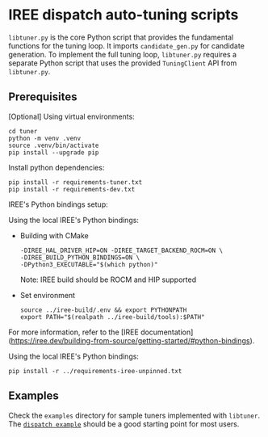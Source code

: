 # IREE dispatch auto-tuning scripts
`libtuner.py` is the core Python script that provides the fundamental functions
for the tuning loop. It imports `candidate_gen.py` for candidate generation. To
implement the full tuning loop, `libtuner.py` requires a separate Python script
that uses the provided `TuningClient` API from `libtuner.py`.

## Prerequisites
[Optional] Using virtual environments:
```shell
cd tuner
python -m venv .venv
source .venv/bin/activate
pip install --upgrade pip
```
Install python dependencies:
```shell
pip install -r requirements-tuner.txt
pip install -r requirements-dev.txt
```
IREE's Python bindings setup:

Using the local IREE's Python bindings:
   - Building with CMake
     ```shell
     -DIREE_HAL_DRIVER_HIP=ON -DIREE_TARGET_BACKEND_ROCM=ON \
     -DIREE_BUILD_PYTHON_BINDINGS=ON \
     -DPython3_EXECUTABLE="$(which python)"
     ```
      Note: IREE build should be ROCM and HIP supported

   - Set environment
      ```shell
      source ../iree-build/.env && export PYTHONPATH
      export PATH="$(realpath ../iree-build/tools):$PATH"
      ```
  For more information, refer to the [IREE documentation]
  (https://iree.dev/building-from-source/getting-started/#python-bindings).

Using the local IREE's Python bindings:
```shell
pip install -r ../requirements-iree-unpinned.txt
```

## Examples

Check the `examples` directory for sample tuners implemented with `libtuner`.
The [`dispatch example`](https://github.com/nod-ai/shark-ai/tree/main/tuner/examples/simple)
should be a good starting point for most users.
